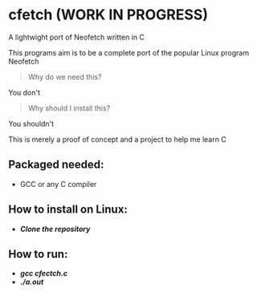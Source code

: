 # cfetch (WORK IN PROGRESS)
A lightwight port of Neofetch written in C

This programs aim is to be a complete port of the popular Linux program Neofetch

>Why do we need this?

You don't


>Why should I install this?

You shouldn't



This is merely a proof of concept and a project to help me learn C

## Packaged needed:
- GCC or any C compiler

## How to install on Linux:
 - ***Clone the repository***
 
## How to run:
 - ***gcc cfectch.c***
 - ***./a.out***


